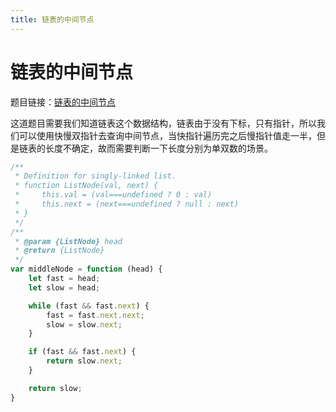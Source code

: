 ```yaml
---
title: 链表的中间节点
---
```


# 链表的中间节点

题目链接：[链表的中间节点](https://leetcode-cn.com/problems/middle-of-the-linked-list/)

这道题目需要我们知道链表这个数据结构，链表由于没有下标，只有指针，所以我们可以使用快慢双指针去查询中间节点，当快指针遍历完之后慢指针值走一半，但是链表的长度不确定，故而需要判断一下长度分别为单双数的场景。

```js
/**
 * Definition for singly-linked list.
 * function ListNode(val, next) {
 *     this.val = (val===undefined ? 0 : val)
 *     this.next = (next===undefined ? null : next)
 * }
 */
/**
 * @param {ListNode} head
 * @return {ListNode}
 */
var middleNode = function (head) {
	let fast = head;
	let slow = head;

	while (fast && fast.next) {
		fast = fast.next.next;
		slow = slow.next;
	}

	if (fast && fast.next) {
		return slow.next;
	}

	return slow;
}
```